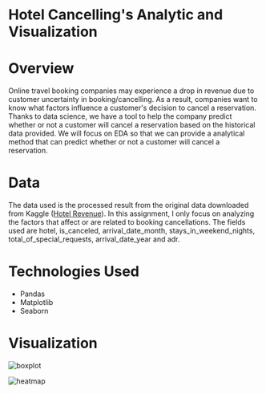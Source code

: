 # Hotel Cancelling's Analytic and Visualization

# Overview
Online travel booking companies may experience a drop in revenue due to customer uncertainty in booking/cancelling. As a result, companies want to know what factors influence a customer's decision to cancel a reservation. Thanks to data science, we have a tool to help the company predict whether or not a customer will cancel a reservation based on the historical data provided. We will focus on EDA so that we can provide a analytical method that can predict whether or not a customer will cancel a reservation.

# Data
The data used is the processed result from the original data downloaded from Kaggle ([Hotel Revenue](https://www.kaggle.com/datasets/govindkrishnadas/hotel-revenue)). In this assignment, I only focus on analyzing the factors that affect or are related to booking cancellations. The fields used are hotel, is_canceled, arrival_date_month, stays_in_weekend_nights, total_of_special_requests, arrival_date_year and adr.

# Technologies Used
* Pandas
* Matplotlib
* Seaborn

# Visualization
![boxplot](https://user-images.githubusercontent.com/122539964/230527136-3f349cf5-9a4d-4aaf-8776-ad3bf3f58392.png)

![heatmap](https://user-images.githubusercontent.com/122539964/230526370-bb113b07-11bc-4853-b790-65b889883dcc.png)
